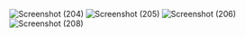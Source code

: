 ![Screenshot (204)](https://github.com/user-attachments/assets/623147c0-3ffe-47c4-b677-9d241790f7f2)
![Screenshot (205)](https://github.com/user-attachments/assets/0a24432b-23ae-4835-8e44-0108283d7475)
![Screenshot (206)](https://github.com/user-attachments/assets/c12797ba-c30b-48c5-a6d0-f48862c02995)
![Screenshot (208)](https://github.com/user-attachments/assets/32083c83-efce-473c-96e0-53a177b2f23d)
